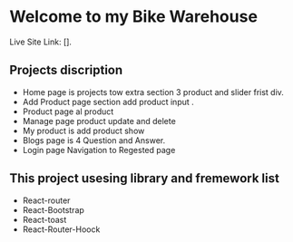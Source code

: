 # Welcome to my Bike Warehouse

Live Site Link: [].

## Projects discription 

- Home page is projects tow extra section 3 product  and slider frist div. 
- Add Product page section add product input .
- Product page al product 
- Manage page product update and delete 
- My product is add product show
- Blogs page is 4 Question and Answer.
- Login page Navigation to Regested page

## This project  usesing library and fremework list
- React-router
- React-Bootstrap
- React-toast
- React-Router-Hoock
